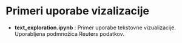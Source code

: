 # Primeri uporabe vizalizacije
- **text_exploration.ipynb** : Primer uporabe tekstovne vizualizacije. Uporabljena podmnožica Reuters podatkov. 
